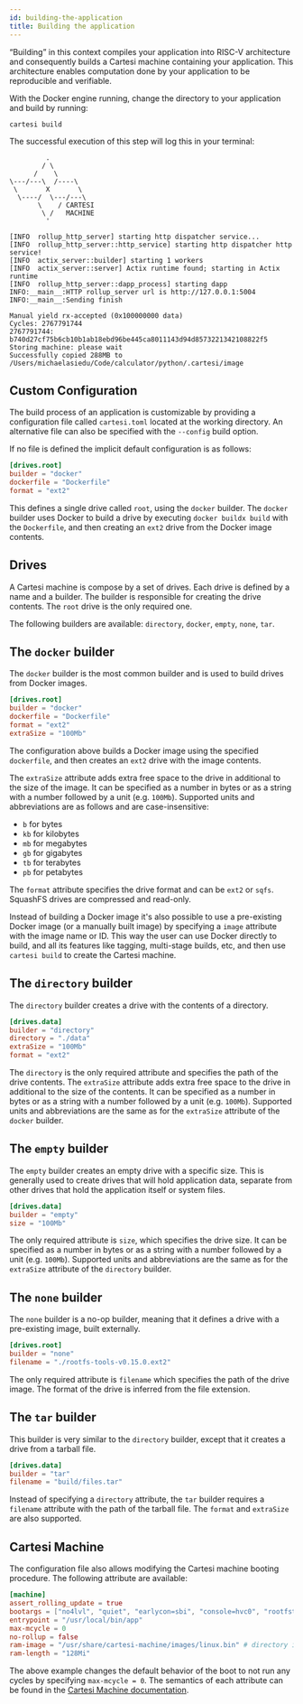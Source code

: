 ```yaml
---
id: building-the-application
title: Building the application
---
```


“Building” in this context compiles your application into RISC-V architecture and consequently builds a Cartesi machine containing your application. This architecture enables computation done by your application to be reproducible and verifiable.

With the Docker engine running, change the directory to your application and build by running:

```shell
cartesi build
```

The successful execution of this step will log this in your terminal:

```shell
         .
        / \
      /    \
\---/---\  /----\
 \       X       \
  \----/  \---/---\
       \    / CARTESI
        \ /   MACHINE
         '

[INFO  rollup_http_server] starting http dispatcher service...
[INFO  rollup_http_server::http_service] starting http dispatcher http service!
[INFO  actix_server::builder] starting 1 workers
[INFO  actix_server::server] Actix runtime found; starting in Actix runtime
[INFO  rollup_http_server::dapp_process] starting dapp
INFO:__main__:HTTP rollup_server url is http://127.0.0.1:5004
INFO:__main__:Sending finish

Manual yield rx-accepted (0x100000000 data)
Cycles: 2767791744
2767791744: b740d27cf75b6cb10b1ab18ebd96be445ca8011143d94d8573221342108822f5
Storing machine: please wait
Successfully copied 288MB to /Users/michaelasiedu/Code/calculator/python/.cartesi/image
```

## Custom Configuration

The build process of an application is customizable by providing a configuration file called `cartesi.toml` located at the working directory. An alternative file can also be specified with the `--config` build option.

If no file is defined the implicit default configuration is as follows:

```toml
[drives.root]
builder = "docker"
dockerfile = "Dockerfile"
format = "ext2"
```

This defines a single drive called `root`, using the `docker` builder. The `docker` builder uses Docker to build a drive by executing `docker buildx build` with the `Dockerfile`, and then creating an `ext2` drive from the Docker image contents.

## Drives

A Cartesi machine is compose by a set of drives. Each drive is defined by a name and a builder. The builder is responsible for creating the drive contents. The `root` drive is the only required one.

The following builders are available: `directory`, `docker`, `empty`, `none`, `tar`.

## The `docker` builder

The `docker` builder is the most common builder and is used to build drives from Docker images.

```toml
[drives.root]
builder = "docker"
dockerfile = "Dockerfile"
format = "ext2"
extraSize = "100Mb"
```

The configuration above builds a Docker image using the specified `dockerfile`, and then creates an `ext2` drive with the image contents.

The `extraSize` attribute adds extra free space to the drive in additional to the size of the image. It can be specified as a number in bytes or as a string with a number followed by a unit (e.g. `100Mb`). Supported units and abbreviations are as follows and are case-insensitive:

- `b` for bytes
- `kb` for kilobytes
- `mb` for megabytes
- `gb` for gigabytes
- `tb` for terabytes
- `pb` for petabytes

The `format` attribute specifies the drive format and can be `ext2` or `sqfs`. SquashFS drives are compressed and read-only.

Instead of building a Docker image it's also possible to use a pre-existing Docker image (or a manually built image) by specifying a `image` attribute with the image name or ID. This way the user can use Docker directly to build, and all its features like tagging, multi-stage builds, etc, and then use `cartesi build` to create the Cartesi machine.

## The `directory` builder

The `directory` builder creates a drive with the contents of a directory.

```toml
[drives.data]
builder = "directory"
directory = "./data"
extraSize = "100Mb"
format = "ext2"
```

The `directory` is the only required attribute and specifies the path of the drive contents.
The `extraSize` attribute adds extra free space to the drive in additional to the size of the contents. It can be specified as a number in bytes or as a string with a number followed by a unit (e.g. `100Mb`). Supported units and abbreviations are the same as for the `extraSize` attribute of the `docker` builder.

## The `empty` builder

The `empty` builder creates an empty drive with a specific size. This is generally used to create drives that will hold application data, separate from other drives that hold the application itself or system files.

```toml
[drives.data]
builder = "empty"
size = "100Mb"
```

The only required attribute is `size`, which specifies the drive size. It can be specified as a number in bytes or as a string with a number followed by a unit (e.g. `100Mb`). Supported units and abbreviations are the same as for the `extraSize` attribute of the `directory` builder.

## The `none` builder

The `none` builder is a no-op builder, meaning that it defines a drive with a pre-existing image, built externally.

```toml
[drives.root]
builder = "none"
filename = "./rootfs-tools-v0.15.0.ext2"
```

The only required attribute is `filename` which specifies the path of the drive image. The format of the drive is inferred from the file extension.

## The `tar` builder

This builder is very similar to the `directory` builder, except that it creates a drive from a tarball file.

```toml
[drives.data]
builder = "tar"
filename = "build/files.tar"
```

Instead of specifying a `directory` attribute, the `tar` builder requires a `filename` attribute with the path of the tarball file. The `format` and `extraSize` are also supported.

## Cartesi Machine

The configuration file also allows modifying the Cartesi machine booting procedure. The following attribute are available:

```toml
[machine]
assert_rolling_update = true
bootargs = ["no4lvl", "quiet", "earlycon=sbi", "console=hvc0", "rootfstype=ext2", "root=/dev/pmem0", "rw", "init=/usr/sbin/cartesi-init"]
entrypoint = "/usr/local/bin/app"
max-mcycle = 0
no-rollup = false
ram-image = "/usr/share/cartesi-machine/images/linux.bin" # directory inside SDK image
ram-length = "128Mi"
```

The above example changes the default behavior of the boot to not run any cycles by specifying `max-mcycle = 0`.
The semantics of each attribute can be found in the [Cartesi Machine documentation](https://docs.cartesi.io/cartesi-machine/host/cmdline/).
